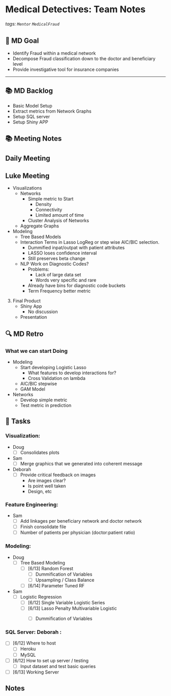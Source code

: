 Medical Detectives: Team Notes
===

###### tags: `Mentor` `MedicalFraud`


:dart: MD Goal
---
- Identify Fraud within a medical network
- Decompose Fraud classification down to the doctor and beneficiary level
- Provide investigative tool for insurance companies
___

:books: MD Backlog
---
- Basic Model Setup
- Extract metrics from Network Graphs
- Setup SQL server
- Setup Shiny APP

:books: Meeting Notes
---

Daily Meeting
---

Luke Meeting
---


- Visualizations
    - Networks
        - Simple metric to Start
            - Density
            - Connectivity
            - Limited amount of time
        - Cluster Analysis of Networks
    - Aggregate Graphs
- Modeling
    - Tree Based Models
    - Interaction Terms in Lasso LogReg or step wise AIC/BIC selection. 
        - Dummified inpat/outpat with patient attributes
        - LASSO loses confidence interval
        - Still preserves beta change
    - NLP Work on Diagnostic Codes?
        - Problems:
            - Lack of large data set
            - Words very specific and rare
        - Already have bins for diagnostic code buckets
        - Term Frequency better metric



3. Final Product
    - Shiny App
        - No discussion
    - Presentation





:mag: MD Retro
---
### What we can start Doing
- Modeling
    - Start developing Logistic Lasso
        - What features to develop interactions for? 
        - Cross Validation on lambda
    - AIC/BIC stepwise 
    - GAM Model
- Networks
    - Develop simple metric
    - Test metric in prediction

:closed_book: Tasks
--

### Visualization:
- Doug
    - [ ] Consolidates plots 
- Sam
    - [ ] Merge graphics that we generated into coherent message
- Deborah
    - [ ] Provide critical feedback on images 
        - Are images clear?
        - Is point well taken
        - Design, etc

### Feature Engineering:

- Sam
    - [ ] Add linkages per beneficiary network and doctor network
    - [ ] Finish consolidate file
    - [ ] Number of patients per physician (doctor:patient ratio)

### Modeling:
- Doug
    - [ ] Tree Based Modeling
        - [ ] [6/13] Random Forest
            - [ ] Dummification of Variables
            - [ ] Upsampling / Class Balance
        - [ ] [6/14] Parameter Tuned RF 
- Sam
    - [ ] Logistic Regression
        - [ ] [6/12] Single Variable Logistic Series
        - [ ] [6/13] Lasso Penalty Multivariable Logistic
            - [ ] Dummification of Variables


### SQL Server: Deborah :
- [ ] [6/12] Where to host
    - [ ] Heroku
    - [ ] MySQL
- [ ] [6/12] How to set up server / testing
    - [ ] Input dataset and test basic queries
- [ ] [6/13] Working Server

## Notes 
<!-- Other important details discussed during the meeting can be entered here. -->
